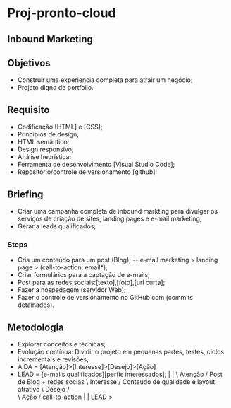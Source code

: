 # Proj-pronto-cloud 
## Inbound Marketing 

## Objetivos
- Construir uma experiencia completa para atrair um negócio;
- Projeto digno de portfolio.

## Requisito
- Codificação [HTML] e [CSS];
- Princípios de design;
- HTML semântico;
- Design responsivo;
- Análise heurística;
- Ferramenta de desenvolvimento [Visual Studio Code];
- Repositório/controle de versionamento [github];

## Briefing
- Criar uma campanha completa de inbound markting para divulgar os serviços de criação de sites, landing pages e e-mail marketing;
- Gerar a leads qualificados;

### Steps
- Cria um conteúdo para um post (Blog);
-- e-mail marketing > landing page > (call-to-action: email*);
- Criar formulários para a captação de e-mails;
- Post para as redes sociais:[texto],[foto],[url curta];
- Fazer a hospedagem (servidor Web);
- Fazer o controle de versionamento no GitHub com (commits detalhados).

## Metodologia
- Explorar conceitos e técnicas;
- Evolução contínua: Dividir o projeto em pequenas partes, testes, ciclos incrementais e revisões;
- AIDA = [Atenção]>[Interesse]>[Desejo]>[Ação]
- LEAD = [e-mails qualificados][perfis interessados];
|             |
\   Atenção   / Post de Blog + redes socias
 \ Interesse /	Conteúdo de qualidade e layout atrativo
  \ Desejo  /	
   \ Ação  /	call-to-action
    |     |
     LEAD >